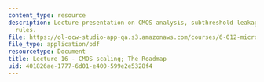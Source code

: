```yaml
---
content_type: resource
description: Lecture presentation on CMOS analysis, subthreshold leakage, and scaling
  rules.
file: https://ol-ocw-studio-app-qa.s3.amazonaws.com/courses/6-012-microelectronic-devices-and-circuits-fall-2009/401826ae17776d01e400599e2e5328f4_MIT6_012F09_lec16.pdf
file_type: application/pdf
resourcetype: Document
title: Lecture 16 - CMOS scaling; The Roadmap
uid: 401826ae-1777-6d01-e400-599e2e5328f4
---
```

